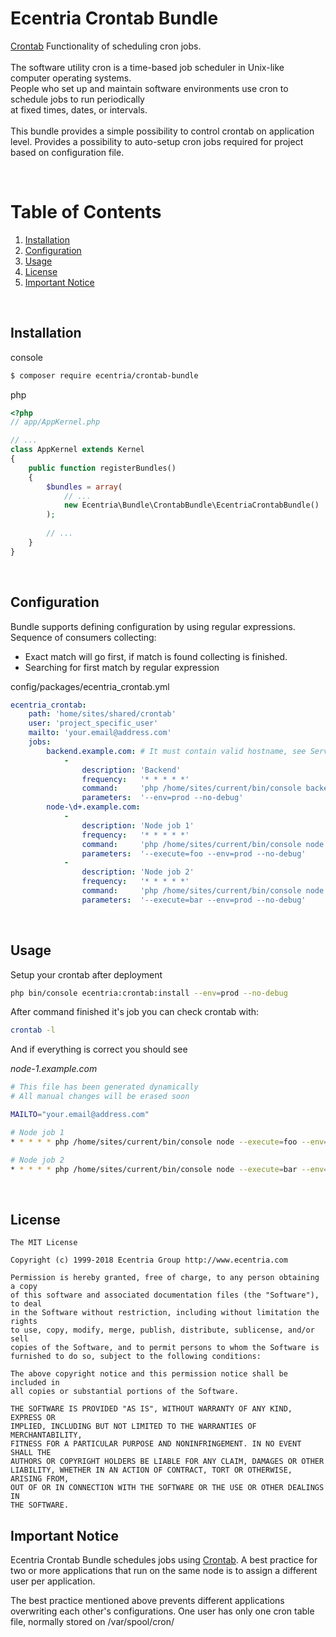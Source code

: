 Ecentria Crontab Bundle
=====================

[Crontab](http://crontab.org/) Functionality of scheduling cron jobs.<br><br>
The software utility cron is a time-based job scheduler in Unix-like computer operating systems.<br>
People who set up and maintain software environments use cron to schedule jobs to run periodically<br>
at fixed times, dates, or intervals.
<br><br>
This bundle provides a simple possibility to control crontab on application level.
Provides a possibility to auto-setup cron jobs required for project based on configuration file. 

<br>

# Table of Contents
1. [Installation](#install)
2. [Configuration](#configuration)
3. [Usage](#usage)
4. [License](#license)
5. [Important Notice](#important-notice)

<br>

<a name="install"></a>
## Installation

console
```bash
$ composer require ecentria/crontab-bundle
```

php
```php
<?php
// app/AppKernel.php

// ...
class AppKernel extends Kernel
{
    public function registerBundles()
    {
        $bundles = array(
            // ...
            new Ecentria\Bundle\CrontabBundle\EcentriaCrontabBundle()
        );
        
        // ...
    }
}
```

<br>

<a name="configuration"></a>
## Configuration
Bundle supports defining configuration by using regular expressions.
Sequence of consumers collecting:
- Exact match will go first, if match is found collecting is finished.
- Searching for first match by regular expression

config/packages/ecentria_crontab.yml
```yaml
ecentria_crontab:
    path: 'home/sites/shared/crontab' 
    user: 'project_specific_user'
    mailto: 'your.email@address.com'
    jobs:
        backend.example.com: # It must contain valid hostname, see Services/StaticJobProvider::provide()
            -
                description: 'Backend'
                frequency:   '* * * * *'
                command:     'php /home/sites/current/bin/console backend'
                parameters:  '--env=prod --no-debug'
        node-\d+.example.com:
            -
                description: 'Node job 1'
                frequency:   '* * * * *'
                command:     'php /home/sites/current/bin/console node'
                parameters:  '--execute=foo --env=prod --no-debug'
            -
                description: 'Node job 2'
                frequency:   '* * * * *'
                command:     'php /home/sites/current/bin/console node'
                parameters:  '--execute=bar --env=prod --no-debug'
```

<br>

<a name="usage"></a>
## Usage

Setup your crontab after deployment

```bash
php bin/console ecentria:crontab:install --env=prod --no-debug
```

After command finished it's job you can check crontab with:
```bash
crontab -l
```

And if everything is correct you should see

_node-1.example.com_
```bash
# This file has been generated dynamically
# All manual changes will be erased soon

MAILTO="your.email@address.com"

# Node job 1
* * * * * php /home/sites/current/bin/console node --execute=foo --env=prod --no-debug

# Node job 2
* * * * * php /home/sites/current/bin/console node --execute=bar --env=prod --no-debug

```

<br>

<a name="license"></a>
## License
```
The MIT License

Copyright (c) 1999-2018 Ecentria Group http://www.ecentria.com

Permission is hereby granted, free of charge, to any person obtaining a copy
of this software and associated documentation files (the "Software"), to deal
in the Software without restriction, including without limitation the rights
to use, copy, modify, merge, publish, distribute, sublicense, and/or sell
copies of the Software, and to permit persons to whom the Software is
furnished to do so, subject to the following conditions:

The above copyright notice and this permission notice shall be included in
all copies or substantial portions of the Software.

THE SOFTWARE IS PROVIDED "AS IS", WITHOUT WARRANTY OF ANY KIND, EXPRESS OR
IMPLIED, INCLUDING BUT NOT LIMITED TO THE WARRANTIES OF MERCHANTABILITY,
FITNESS FOR A PARTICULAR PURPOSE AND NONINFRINGEMENT. IN NO EVENT SHALL THE
AUTHORS OR COPYRIGHT HOLDERS BE LIABLE FOR ANY CLAIM, DAMAGES OR OTHER
LIABILITY, WHETHER IN AN ACTION OF CONTRACT, TORT OR OTHERWISE, ARISING FROM,
OUT OF OR IN CONNECTION WITH THE SOFTWARE OR THE USE OR OTHER DEALINGS IN
THE SOFTWARE.
```

<a name="important-notice"></a>
## Important Notice
Ecentria Crontab Bundle schedules jobs using [Crontab](https://en.wikipedia.org/wiki/Cron).
A best practice for two or more applications that run on the same node is to assign a different user per application.

The best practice mentioned above prevents different applications overwriting each other's configurations.
One user has only one cron table file, normally stored on /var/spool/cron/ 
